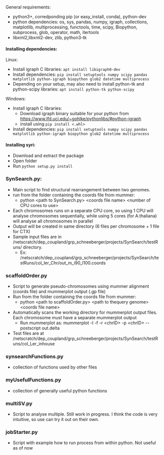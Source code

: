 General requirements:
  - python3+, corredponding pip (or easy_install, conda), python-dev
  - python dependencies: os, sys, pandas, numpy, igraph, collections, matplotlib, multiprocessing, functools, time, scipy, Biopython, subprocess, glob, operator, math, itertools
  - libxml2,libxml2-dev, zlib, python3-tk

#### **Installing dependencies**:
Linux:
  - Install igraph C libraries: ```apt install libigraph0-dev```	
  - Install dependencies: ```pip install setuptools numpy scipy pandas matplotlib python-igraph biopython glob2 datetime multiprocess```
  - Depending on your setup, may also need to install python-tk and python-scipy libraries: ```apt install python-tk python-scipy```

Windows:
  - Install igraph C libraries:
      - Download igraph binary suitable for your python from https://www.lfd.uci.edu/~gohlke/pythonlibs/#python-igraph
      - install using ```pip install <.whl>```
  - Install dependencies:
  	```pip install setuptools numpy scipy pandas matplotlib python-igraph biopython glob2 datetime multiprocess```


#### **Installing syri**:
  - Download and extract the package
  - Open folder
  - Run ```python setup.py install```



  
### **SynSearch.py**:
- Main script to find structural rearrangement between two genomes.
- run from the folder containing the coords file from mummer:
    - python \<path to SynSearch.py\> \<coords file name\> \<number of CPU cores to use\>
- Each chromosomes runs on a separate CPU core, so using 1 CPU will analyse chromosomes sequentially, while using 5 cores (for A.thaliana) will analyse all chromosomes in parallel
- Output will be created in same directory (6 files per chromosome + 1 file for CTX)
- Sample input files are in /netscratch/dep_coupland/grp_schneeberger/projects/SynSearch/testRuns/ directory.
  - Ex: /netscratch/dep_coupland/grp_schneeberger/projects/SynSearch/testRuns/col_ler_Chr/out_m_i90_l100.coords

### **scaffoldOrder.py**
- Script to generate pseudo-chromosomes using mummer alignment (coords file) and mummerplot output (.gp file)
- Run from the folder containing the coords file from mummer:
    - python \<path to scaffoldOrder.py\>  \<path to thequery genome\> \<coords file name\>
- Automatically scans the working directory for mummerplot output files. Each chromosome must have a separate mummerplot output
  - Run mummerplot as: mummerplot -l -f -r \<chrID\> -p \<chrID\> --postscript out.delta
- Test files are at /netscratch/dep_coupland/grp_schneeberger/projects/SynSearch/testRuns/col_Ler_inhouse

### **synsearchFunctions.py**
- collection of functions used by other files

### **myUsefulFunctions.py**
- collection of generally useful python functions

### **multiSV.py**
- Script to analyse multiple. Still work in progress. I think the code is very intuitive, so use can try it out on their own.

### **jobStarter.py**
- Script with example how to run process from within python. Not useful as of now

